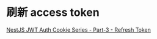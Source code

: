 # 刷新 access token

[NestJS JWT Auth Cookie Series - Part-3 - Refresh Token](https://www.learmoreseekmore.com/2021/05/nestjs-jwt-auth-cookie-series-part3-refresh-token.html)




